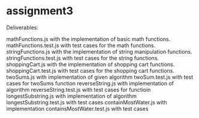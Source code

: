 # assignment3
Deliverables:

mathFunctions.js with the implementation of basic math functions.
mathFunctions.test.js with test cases for the math functions.
stringFunctions.js with the implementation of string manipulation functions.
stringFunctions.test.js with test cases for the string functions.
shoppingCart.js with the implementation of shopping cart functions.
shoppingCart.test.js with test cases for the shopping cart functions.
twoSums.js with implementation of given algorithm 
twoSum.test.js with test cases for twoSums function
reverseString.js with implementation of algorithm 
reverseString.test.js with test cases for functioin
longestSubstring.js with implementation of algorithm
longestSubstring.test.js with test cases
containMostWater.js with implementation
containsMostWater.test.js with test cases

